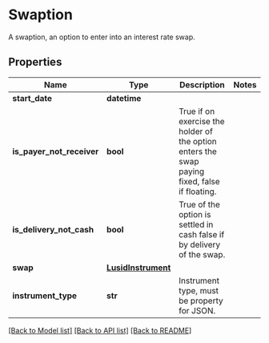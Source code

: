 # Swaption

A swaption, an option to enter into an interest rate swap.
## Properties
Name | Type | Description | Notes
------------ | ------------- | ------------- | -------------
**start_date** | **datetime** |  | 
**is_payer_not_receiver** | **bool** | True if on exercise the holder of the option enters the swap paying fixed, false if floating. | 
**is_delivery_not_cash** | **bool** | True of the option is settled in cash false if by delivery of the swap. | 
**swap** | [**LusidInstrument**](LusidInstrument.md) |  | 
**instrument_type** | **str** | Instrument type, must be property for JSON. | 

[[Back to Model list]](../README.md#documentation-for-models) [[Back to API list]](../README.md#documentation-for-api-endpoints) [[Back to README]](../README.md)


